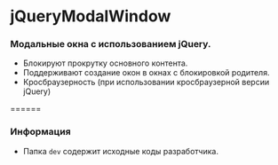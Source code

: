 jQueryModalWindow
============

### Модальные окна с использованием jQuery.
* Блокируют прокрутку основного контента.
* Поддерживают создание окон в окнах с блокировкой родителя.
* Кросбраузерность (при использовании кросбраузерной версии jQuery)


======

### Информация
* Папка `dev` содержит исходные коды разработчика.

